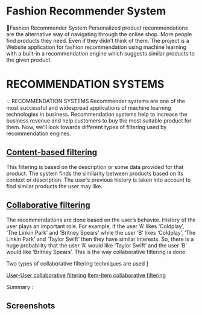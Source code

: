 # Fashion Recommender System
👗Fashion Recommender System
Personalized product recommendations are the alternative way of navigating through the online shop. More people find products they need. Even if they didn’t think of them. The project is a Website application for fashion recommendation using machine learning with a built-in a recommendation engine which suggests similar products to the given product.

# RECOMMENDATION SYSTEMS
💡 RECOMMENDATION SYSTEMS
Recommender systems are one of the most successful and widespread applications of machine learning technologies in business. Recommendation systems help to increase the business revenue and help customers to buy the most suitable product for them. Now, we’ll look towards different types of filtering used by recommendation engines.

## [Content-based filtering](https://towardsdatascience.com/brief-on-recommender-systems-b86a1068a4dd)

This filtering is based on the description or some data provided for that product. The system finds the similarity between products based on its context or description. The user’s previous history is taken into account to find similar products the user may like.

## [Collaborative filtering](https://towardsdatascience.com/brief-on-recommender-systems-b86a1068a4dd)
The recommendations are done based on the user’s behavior. History of the user plays an important role. For example, if the user ‘A’ likes ‘Coldplay’, ‘The Linkin Park’ and ‘Britney Spears’ while the user ‘B’ likes ‘Coldplay’, ‘The Linkin Park’ and ‘Taylor Swift’ then they have similar interests. So, there is a huge probability that the user ‘A’ would like ‘Taylor Swift’ and the user ‘B’ would like ‘Britney Spears’. This is the way collaborative filtering is done.

Two types of collaborative filtering techniques are used ]

[User-User collaborative filtering](https://towardsdatascience.com/brief-on-recommender-systems-b86a1068a4dd)
[Item-Item collaborative filtering](https://towardsdatascience.com/brief-on-recommender-systems-b86a1068a4dd)

Summary :
## Screenshots

